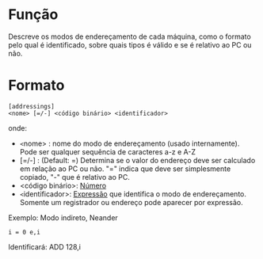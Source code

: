 # Função #

Descreve os modos de endereçamento de cada máquina, como o formato pelo qual é identificado, sobre quais tipos é válido e se é relativo ao PC ou não.

# Formato #
```
[addressings]
<nome> [=/-] <código binário> <identificador>
```
onde:
  * `<`nome> : nome do modo de endereçamento (usado internamente). Pode ser qualquer sequência de caracteres a-z e A-Z
  * [=/-] : (Default: =) Determina se o valor do endereço deve ser calculado em relação ao PC ou não. "=" indica que deve ser simplesmente copiado, "-" que é relativo ao PC.
  * <código binário>: [Número](Numeros.md)
  * `<`identificador>: [Expressão](Expressao.md) que identifica o modo de endereçamento. Somente um registrador ou endereço pode aparecer por expressão.

Exemplo:
Modo indireto, Neander
```
i = 0 e,i
```
Identificará:
ADD 128,i
